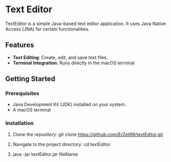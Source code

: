 # Text Editor

TextEditor is a simple Java-based text editor application. It uses Java Native Access (JNA) for certain functionalities.

## Features

- **Text Editing**: Create, edit, and save text files.
- **Terminal Integration**: Runs directly in the macOS terminal

## Getting Started

### Prerequisites

- Java Development Kit (JDK) installed on your system.
- A macOS terminal

### Installation

1. Clone the repository:
   git clone https://github.com/ErZet99/textEditor.git

2. Navigate to the project directory:
   cd textEditor

3. java -jar textEditor.jar fileName